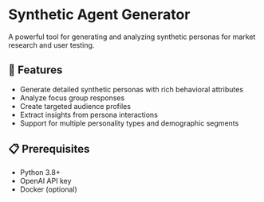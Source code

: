 # Synthetic Agent Generator

A powerful tool for generating and analyzing synthetic personas for market research and user testing.

## 🚀 Features

- Generate detailed synthetic personas with rich behavioral attributes
- Analyze focus group responses
- Create targeted audience profiles
- Extract insights from persona interactions
- Support for multiple personality types and demographic segments

## 📋 Prerequisites

- Python 3.8+
- OpenAI API key
- Docker (optional) 